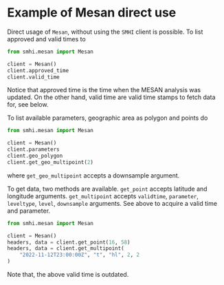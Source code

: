 # Example of Mesan direct use

Direct usage of `Mesan`, without using the `SMHI` client is possible.
To list approved and valid times to

```python
from smhi.mesan import Mesan

client = Mesan()
client.approved_time
client.valid_time
```

Notice that approved time is the time when the MESAN analysis was updated.
On the other hand, valid time are valid time stamps to fetch data for,
see below.

To list available parameters, geographic area as polygon and points do

```python
from smhi.mesan import Mesan

client = Mesan()
client.parameters
client.geo_polygon
client.get_geo_multipoint(2)
```

where `get_geo_multipoint` accepts a downsample argument.

To get data, two methods are available.
`get_point` accepts latitude and longitude arguments.
`get_multipoint` accepts `validtime`, `parameter`,
`leveltype`, `level`, `downsample` arguments.
See above to acquire a valid time and parameter.

```python
from smhi.mesan import Mesan

client = Mesan()
headers, data = client.get_point(16, 58)
headers, data = client.get_multipoint(
    "2022-11-12T23:00:00Z", "t", "hl", 2, 2
)
```

Note that, the above valid time is outdated.
